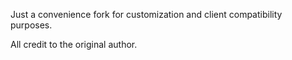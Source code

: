 Just a convenience fork for customization and client compatibility purposes.

All credit to the original author.
